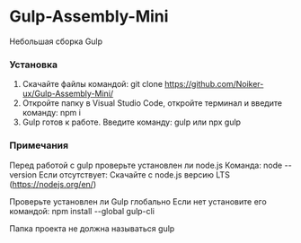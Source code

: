# Gulp-Assembly-Mini
Небольшая сборка Gulp
### Установка
1. Скачайте файлы командой: git clone https://github.com/Noiker-ux/Gulp-Assembly-Mini/
2. Откройте папку в Visual Studio Code, откройте терминал и введите команду: npm i
3. Gulp готов к работе. Введите команду: gulp или npx gulp
### Примечания
Перед работой с gulp проверьте установлен ли node.js Команда: node --version Если отсутствует: Cкачайте с node.js версию LTS (https://nodejs.org/en/)

Проверьте установлен ли Gulp глобально Если нет установите его командой: npm install --global gulp-cli

Папка проекта не должна называться gulp

